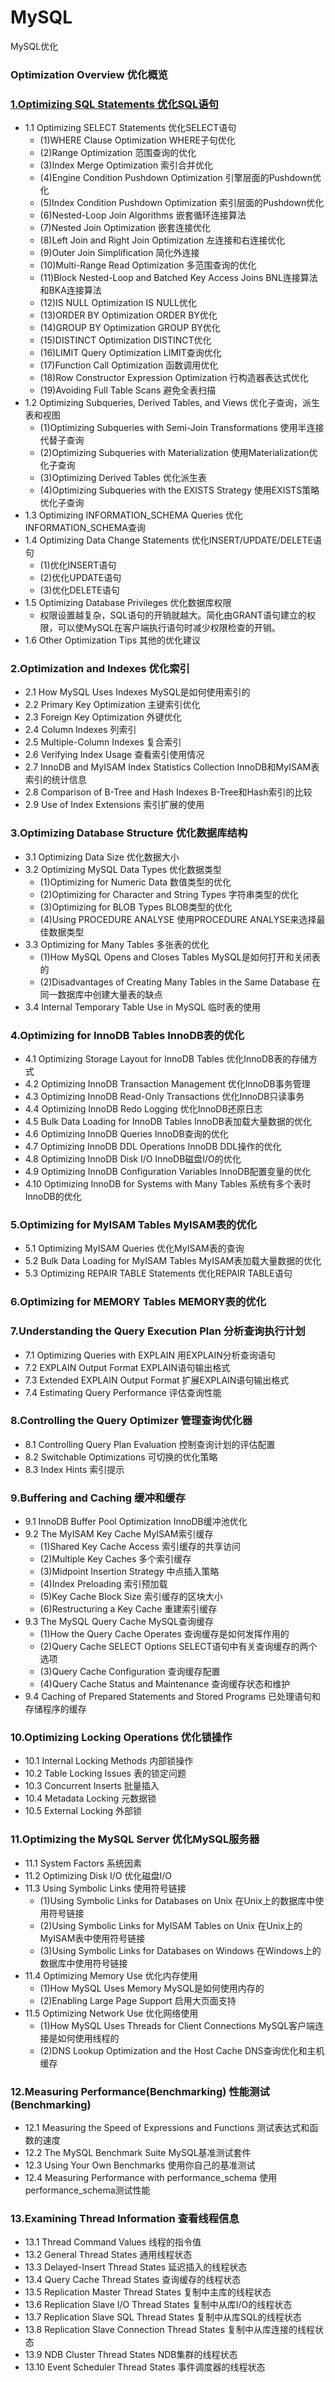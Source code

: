 # MySQL
MySQL优化

### Optimization Overview  优化概览
### [1.Optimizing SQL Statements  优化SQL语句](https://github.com/leetesla/MySQL/blob/master/optimization/1.%E4%BC%98%E5%8C%96SQL%E8%AF%AD%E5%8F%A5.md)
- 1.1 Optimizing SELECT Statements  优化SELECT语句
    + (1)WHERE Clause Optimization  WHERE子句优化
    + (2)Range Optimization  范围查询的优化
    + (3)Index Merge Optimization  索引合并优化
    + (4)Engine Condition Pushdown Optimization  引擎层面的Pushdown优化
    + (5)Index Condition Pushdown Optimization  索引层面的Pushdown优化
    + (6)Nested-Loop Join Algorithms  嵌套循环连接算法
    + (7)Nested Join Optimization  嵌套连接优化
    + (8)Left Join and Right Join Optimization  左连接和右连接优化
    + (9)Outer Join Simplification  简化外连接
    + (10)Multi-Range Read Optimization  多范围查询的优化
    + (11)Block Nested-Loop and Batched Key Access Joins  BNL连接算法和BKA连接算法
    + (12)IS NULL Optimization  IS NULL优化
    + (13)ORDER BY Optimization  ORDER BY优化
    + (14)GROUP BY Optimization  GROUP BY优化
    + (15)DISTINCT Optimization  DISTINCT优化
    + (16)LIMIT Query Optimization  LIMIT查询优化
    + (17)Function Call Optimization  函数调用优化
    + (18)Row Constructor Expression Optimization  行构造器表达式优化
    + (19)Avoiding Full Table Scans  避免全表扫描
- 1.2 Optimizing Subqueries, Derived Tables, and Views  优化子查询，派生表和视图
    + (1)Optimizing Subqueries with Semi-Join Transformations  使用半连接代替子查询
    + (2)Optimizing Subqueries with Materialization  使用Materialization优化子查询
    + (3)Optimizing Derived Tables  优化派生表
    + (4)Optimizing Subqueries with the EXISTS Strategy  使用EXISTS策略优化子查询
- 1.3 Optimizing INFORMATION_SCHEMA Queries  优化INFORMATION_SCHEMA查询
- 1.4 Optimizing Data Change Statements  优化INSERT/UPDATE/DELETE语句
    + (1)优化INSERT语句
    + (2)优化UPDATE语句
    + (3)优化DELETE语句
- 1.5 Optimizing Database Privileges  优化数据库权限
    + 权限设置越复杂，SQL语句的开销就越大。简化由GRANT语句建立的权限，可以使MySQL在客户端执行语句时减少权限检查的开销。
- 1.6 Other Optimization Tips  其他的优化建议

### 2.Optimization and Indexes  优化索引
- 2.1 How MySQL Uses Indexes  MySQL是如何使用索引的
- 2.2 Primary Key Optimization  主键索引优化
- 2.3 Foreign Key Optimization  外键优化
- 2.4 Column Indexes  列索引
- 2.5 Multiple-Column Indexes  复合索引
- 2.6 Verifying Index Usage  查看索引使用情况
- 2.7 InnoDB and MyISAM Index Statistics Collection  InnoDB和MyISAM表索引的统计信息
- 2.8 Comparison of B-Tree and Hash Indexes  B-Tree和Hash索引的比较
- 2.9 Use of Index Extensions  索引扩展的使用


### 3.Optimizing Database Structure  优化数据库结构
- 3.1 Optimizing Data Size  优化数据大小
- 3.2 Optimizing MySQL Data Types  优化数据类型
    + (1)Optimizing for Numeric Data  数值类型的优化
    + (2)Optimizing for Character and String Types  字符串类型的优化
    + (3)Optimizing for BLOB Types  BLOB类型的优化
    + (4)Using PROCEDURE ANALYSE  使用PROCEDURE ANALYSE来选择最佳数据类型
- 3.3 Optimizing for Many Tables  多张表的优化
    + (1)How MySQL Opens and Closes Tables  MySQL是如何打开和关闭表的
    + (2)Disadvantages of Creating Many Tables in the Same Database 在同一数据库中创建大量表的缺点
- 3.4 Internal Temporary Table Use in MySQL  临时表的使用


### 4.Optimizing for InnoDB Tables  InnoDB表的优化
- 4.1 Optimizing Storage Layout for InnoDB Tables  优化InnoDB表的存储方式
- 4.2 Optimizing InnoDB Transaction Management  优化InnoDB事务管理
- 4.3 Optimizing InnoDB Read-Only Transactions  优化InnoDB只读事务
- 4.4 Optimizing InnoDB Redo Logging  优化InnoDB还原日志
- 4.5 Bulk Data Loading for InnoDB Tables  InnoDB表加载大量数据的优化
- 4.6 Optimizing InnoDB Queries  InnoDB查询的优化
- 4.7 Optimizing InnoDB DDL Operations  InnoDB DDL操作的优化
- 4.8 Optimizing InnoDB Disk I/O  InnoDB磁盘I/O的优化
- 4.9 Optimizing InnoDB Configuration Variables  InnoDB配置变量的优化
- 4.10 Optimizing InnoDB for Systems with Many Tables  系统有多个表时InnoDB的优化


### 5.Optimizing for MyISAM Tables  MyISAM表的优化
- 5.1 Optimizing MyISAM Queries  优化MyISAM表的查询
- 5.2 Bulk Data Loading for MyISAM Tables  MyISAM表加载大量数据的优化
- 5.3 Optimizing REPAIR TABLE Statements  优化REPAIR TABLE语句


### 6.Optimizing for MEMORY Tables  MEMORY表的优化


### 7.Understanding the Query Execution Plan  分析查询执行计划
- 7.1 Optimizing Queries with EXPLAIN  用EXPLAIN分析查询语句
- 7.2 EXPLAIN Output Format  EXPLAIN语句输出格式
- 7.3 Extended EXPLAIN Output Format  扩展EXPLAIN语句输出格式
- 7.4 Estimating Query Performance  评估查询性能


### 8.Controlling the Query Optimizer 管理查询优化器
- 8.1 Controlling Query Plan Evaluation  控制查询计划的评估配置
- 8.2 Switchable Optimizations  可切换的优化策略
- 8.3 Index Hints  索引提示


### 9.Buffering and Caching  缓冲和缓存
- 9.1 InnoDB Buffer Pool Optimization  InnoDB缓冲池优化
- 9.2 The MyISAM Key Cache  MyISAM索引缓存
    + (1)Shared Key Cache Access  索引缓存的共享访问
    + (2)Multiple Key Caches  多个索引缓存
    + (3)Midpoint Insertion Strategy  中点插入策略
    + (4)Index Preloading  索引预加载
    + (5)Key Cache Block Size  索引缓存的区块大小
    + (6)Restructuring a Key Cache  重建索引缓存
- 9.3 The MySQL Query Cache  MySQL查询缓存
    + (1)How the Query Cache Operates  查询缓存是如何发挥作用的
    + (2)Query Cache SELECT Options  SELECT语句中有关查询缓存的两个选项
    + (3)Query Cache Configuration  查询缓存配置
    + (4)Query Cache Status and Maintenance  查询缓存状态和维护
- 9.4 Caching of Prepared Statements and Stored Programs 已处理语句和存储程序的缓存


### 10.Optimizing Locking Operations  优化锁操作
- 10.1 Internal Locking Methods  内部锁操作
- 10.2 Table Locking Issues  表的锁定问题
- 10.3 Concurrent Inserts  批量插入
- 10.4 Metadata Locking  元数据锁
- 10.5 External Locking  外部锁


### 11.Optimizing the MySQL Server  优化MySQL服务器
- 11.1 System Factors  系统因素
- 11.2 Optimizing Disk I/O  优化磁盘I/O
- 11.3 Using Symbolic Links  使用符号链接
    + (1)Using Symbolic Links for Databases on Unix  在Unix上的数据库中使用符号链接
    + (2)Using Symbolic Links for MyISAM Tables on Unix  在Unix上的MyISAM表中使用符号链接
    + (3)Using Symbolic Links for Databases on Windows  在Windows上的数据库中使用符号链接
- 11.4 Optimizing Memory Use  优化内存使用
    + (1)How MySQL Uses Memory  MySQL是如何使用内存的
    + (2)Enabling Large Page Support  启用大页面支持
- 11.5 Optimizing Network Use  优化网络使用
    + (1)How MySQL Uses Threads for Client Connections  MySQL客户端连接是如何使用线程的
    + (2)DNS Lookup Optimization and the Host Cache  DNS查询优化和主机缓存


### 12.Measuring Performance(Benchmarking)  性能测试(Benchmarking)
- 12.1 Measuring the Speed of Expressions and Functions  测试表达式和函数的速度
- 12.2 The MySQL Benchmark Suite  MySQL基准测试套件
- 12.3 Using Your Own Benchmarks  使用你自己的基准测试
- 12.4 Measuring Performance with performance_schema  使用performance_schema测试性能


### 13.Examining Thread Information  查看线程信息
- 13.1 Thread Command Values  线程的指令值
- 13.2 General Thread States  通用线程状态
- 13.3 Delayed-Insert Thread States  延迟插入的线程状态
- 13.4 Query Cache Thread States  查询缓存的线程状态
- 13.5 Replication Master Thread States  复制中主库的线程状态
- 13.6 Replication Slave I/O Thread States  复制中从库I/O的线程状态
- 13.7 Replication Slave SQL Thread States  复制中从库SQL的线程状态
- 13.8 Replication Slave Connection Thread States  复制中从库连接的线程状态
- 13.9 NDB Cluster Thread States  NDB集群的线程状态
- 13.10 Event Scheduler Thread States  事件调度器的线程状态



